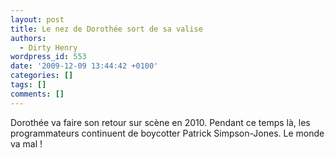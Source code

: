 ```yaml
---
layout: post
title: Le nez de Dorothée sort de sa valise
authors:
  - Dirty Henry
wordpress_id: 553
date: '2009-12-09 13:44:42 +0100'
categories: []
tags: []
comments: []
---
```

Dorothée va faire son retour sur scène en 2010. Pendant ce temps là, les programmateurs continuent de boycotter Patrick Simpson-Jones. Le monde va mal !
